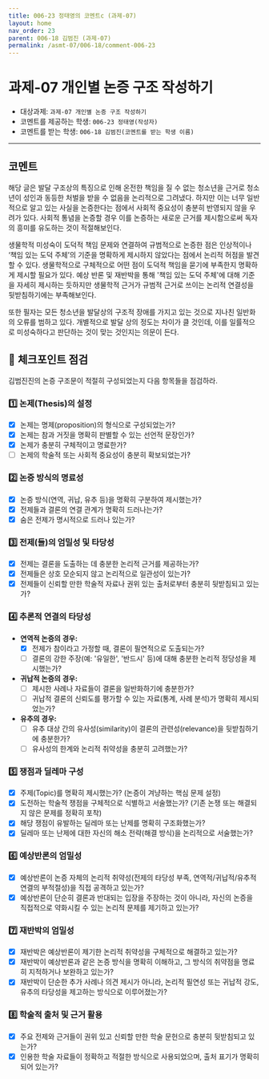 ```yaml
---
title: 006-23 정태영의 코멘트c (과제-07) 
layout: home
nav_order: 23
parent: 006-18 김범진 (과제-07)
permalink: /asmt-07/006-18/comment-006-23
---
```


# 과제-07 개인별 논증 구조 작성하기

- 대상과제: `과제-07 개인별 논증 구조 작성하기`
- 코멘트를 제공하는 학생: `006-23 정태영(작성자)` 
- 코멘트를 받는 학생: `006-18 김범진(코멘트를 받는 학생 이름)` 

---

## 코멘트

해당 글은 발달 구조상의 특징으로 인해 온전한 책임을 질 수 없는 청소년을 근거로 청소년이 성인과 동등한 처벌을 받을 수 없음을 논리적으로 그려냈다. 하지만 이는 너무 일반적으로 알고 있는 사실을 논증한다는 점에서 사회적 중요성이 충분히 반영되지 않을 우려가 있다. 사회적 통념을 논증할 경우 이를 논증하는 새로운 근거를 제시함으로써 독자의 흥미를 유도하는 것이 적절해보인다.

생물학적 미성숙이 도덕적 책임 문제와 연결하여 규범적으로 논증한 점은 인상적이나 ‘책임 있는 도덕 주체’의 기준을 명확하게 제시하지 않았다는 점에서 논리적 허점을 발견할 수 있다. 생물학적으로 구체적으로 어떤 점이 도덕적 책임을 묻기에 부족한지 명확하게 제시할 필요가 있다. 예상 반론 및 재반박을 통해 '책임 있는 도덕 주체'에 대해 기준을 자세히 제시하는 듯하지만 생물학적 근거가 규범적 근거로 쓰이는 논리적 연결성을 뒷받침하기에는 부족해보인다. 

또한 필자는 모든 청소년을 발달상의 구조적 장애를 가지고 있는 것으로 지나친 일반화의 오류를 범하고 있다. 개별적으로 발달 상의 정도는 차이가 클 것인데, 이를 일률적으로 미성숙하다고 판단하는 것이 맞는 것인지는 의문이 든다.

## 📌 체크포인트 점검

김범진진의 논증 구조문이 적절히 구성되었는지 다음 항목들을 점검하라.

### 1️⃣ **논제(Thesis)의 설정**
- [x] 논제는 명제(proposition)의 형식으로 구성되었는가?
- [x] 논제는 참과 거짓을 명확히 판별할 수 있는 선언적 문장인가?
- [x] 논제가 충분히 구체적이고 명료한가?
- [ ] 논제의 학술적 또는 사회적 중요성이 충분히 확보되었는가?

### 2️⃣ **논증 방식의 명료성**
- [x] 논증 방식(연역, 귀납, 유추 등)을 명확히 구분하여 제시했는가?
- [x] 전제들과 결론의 연결 관계가 명확히 드러나는가?
- [x] 숨은 전제가 명시적으로 드러나 있는가?

### 3️⃣ **전제(들)의 엄밀성 및 타당성**
- [x] 전제는 결론을 도출하는 데 충분한 논리적 근거를 제공하는가?
- [x] 전제들은 상호 모순되지 않고 논리적으로 일관성이 있는가?
- [x] 전제들이 신뢰할 만한 학술적 자료나 권위 있는 출처로부터 충분히 뒷받침되고 있는가?

### 4️⃣ **추론적 연결의 타당성**
- **연역적 논증의 경우:**
  - [x] 전제가 참이라고 가정할 때, 결론이 필연적으로 도출되는가?
  - [ ] 결론의 강한 주장(예: '유일한', '반드시' 등)에 대해 충분한 논리적 정당성을 제시했는가?

- **귀납적 논증의 경우:**
  - [ ] 제시한 사례나 자료들이 결론을 일반화하기에 충분한가?
  - [ ] 귀납적 결론의 신뢰도를 평가할 수 있는 자료(통계, 사례 분석)가 명확히 제시되었는가?

- **유추의 경우:**
  - [ ] 유추 대상 간의 유사성(similarity)이 결론의 관련성(relevance)을 뒷받침하기에 충분한가?
  - [ ] 유사성의 한계와 논리적 취약성을 충분히 고려했는가?

### 5️⃣ **쟁점과 딜레마 구성**
- [x] 주제(Topic)를 명확히 제시했는가? (논증이 겨냥하는 핵심 문제 설정)
- [x] 도전하는 학술적 쟁점을 구체적으로 식별하고 서술했는가? (기존 논쟁 또는 해결되지 않은 문제를 정확히 포착)
- [x] 해당 쟁점이 유발하는 딜레마 또는 난제를 명확히 구조화했는가?
- [x] 딜레마 또는 난제에 대한 자신의 해소 전략(해결 방식)을 논리적으로 서술했는가?

### 6️⃣ **예상반론의 엄밀성**
- [x] 예상반론이 논증 자체의 논리적 취약성(전제의 타당성 부족, 연역적/귀납적/유추적 연결의 부적절성)을 직접 공격하고 있는가?
- [x] 예상반론이 단순히 결론과 반대되는 입장을 주장하는 것이 아니라, 자신의 논증을 직접적으로 약화시킬 수 있는 논리적 문제를 제기하고 있는가?

### 7️⃣ **재반박의 엄밀성**
- [x] 재반박은 예상반론이 제기한 논리적 취약성을 구체적으로 해결하고 있는가?
- [x] 재반박이 예상반론과 같은 논증 방식을 명확히 이해하고, 그 방식의 취약점을 명료히 지적하거나 보완하고 있는가?
- [x] 재반박이 단순한 추가 사례나 의견 제시가 아니라, 논리적 필연성 또는 귀납적 강도, 유추의 타당성을 제고하는 방식으로 이루어졌는가?

### 8️⃣ **학술적 출처 및 근거 활용**
- [x] 주요 전제와 근거들이 권위 있고 신뢰할 만한 학술 문헌으로 충분히 뒷받침되고 있는가?
- [x] 인용한 학술 자료들이 정확하고 적절한 방식으로 사용되었으며, 출처 표기가 명확히 되어 있는가?
